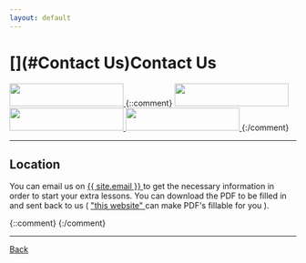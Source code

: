 ```yaml
---
layout: default
---
```


# [](#Contact Us)Contact Us

<a href="https://www.facebook.com/Extra-Lessons-1542562155783455/"> <img src="https://cdn.rawgit.com/HelloBeastie/HelloBeastie.github.io/master/_includes/facebook_g.svg"  width="200" height="40"> </a>
{::comment}
<a href="https://github.com"> <img src="https://cdn.rawgit.com/HelloBeastie/HelloBeastie.github.io/master/_includes/github_g.svg"  width="200" height="40"> </a> 
<a href="https://www.instagram.com"> <img src="https://cdn.rawgit.com/HelloBeastie/HelloBeastie.github.io/master/_includes/instagram_g.svg"  width="200" height="40"> </a> 
<a href="https://twitter.com"> <img src="https://cdn.rawgit.com/HelloBeastie/HelloBeastie.github.io/master/_includes/twitter_g.svg"  width="200" height="40"> </a>
{:/comment}

* * *
## [](#Location)Location

You can email us on <a href="mailto:{{ site.email }}"> {{ site.email }} </a> to get the necessary information in order to start your extra lessons. You can download the  PDF to be filled in and sent back to us ( <a href="https://smallpdf.com/edit-pdf"> "this website" </a> can make PDF's fillable for you ).
 
{::comment}
{:/comment}

* * *
<a href="javascript:history.back()">Back</a>